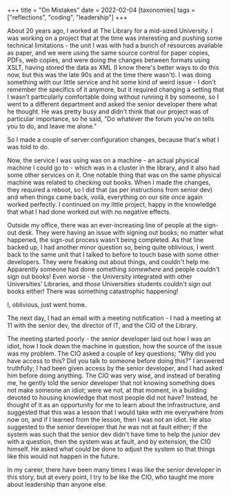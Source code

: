 +++
title = "On Mistakes"
date = 2022-02-04
[taxonomies]
tags = ["reflections", "coding", "leadership"]
+++

About 20 years ago, I worked at The Library for a mid-sized University. I was working on a project that at the time was 
interesting and pushing some technical limitations - the unit I was with had a bunch of resources available as paper, 
and we were using the same source control for paper copies, PDFs, web copies, and were doing the changes between formats 
using XSLT, having stored the data as XML (I know there's better ways to do this now, but this was the late 90s and at 
the time there wasn't). I was doing something with our little service and hit some kind of weird issue - I don't 
remember the specifics of it anymore, but it required changing a setting that I wasn't particularly comfortable doing 
without running it by someone, so I went to a different department and asked the senior developer there what he thought. 
He was pretty busy and didn't think that our project was of particular importance, so he said, "Do whatever the forum 
you're on tells you to do, and leave me alone."

So I made a couple of server configuration changes, because that's what I was told to do.

Now, the service I was using was on a machine - an actual physical machine I could go to - which was in a cluster in the 
library, and it also had some other services on it. One notable thing that was on the same physical machine was related 
to checking out books. When I made the changes, they required a reboot, so I did that (as per instructions from senior 
dev) and when things came back, voilà, everything on our site once again worked perfectly. I continued on my little 
project, happy in the knowledge that what I had done worked out with no negative effects.

Outside my office, there was an ever-increasing line of people at the sign-out desk. They were having an issue with 
signing out books; no matter what happened, the sign-out process wasn't being completed. As that line backed up, I had 
another minor question so, being quite oblivious, I went back to the same unit that I talked to before to touch base 
with some other developers. They were freaking out about things, and couldn't help me. Apparently someone had done 
something *somewhere* and people couldn't sign out books! Even worse - the University integrated with other 
Universities' Libraries, and *those* Universities students couldn't sign out books either! There was something 
catastrophic happening!

I, oblivious, just went home.

The next day, I had an email with a meeting notification - I had a meeting at 11 with the senior dev, the director of 
IT, and the CIO of the Library.

The meeting started poorly - the senior developer laid out how I was an idiot, how I took down the machine in question, 
how the source of the issue was my problem. The CIO asked a couple of key questions; "Why did you have access to this? 
Did you talk to someone before doing this?" I answered truthfully; I had been given access by the senior developer,
and I had asked him before doing anything. The CIO was very wise, and instead of berating me, he gently told the senior
developer that not knowing something does not make someone an idiot; were we not, at that moment, in a building
devoted to housing knowledge that most people did not have? Instead, he thought of it as an opportunity for me to learn
about the infrastructure, and suggested that this was a lesson that I would take with me everywhere from now on, and if
I learned from the lesson, then I was not an idiot. He also suggested to the senior developer that *he* was not at
fault either; if the system was such that the senior dev didn't have time to help the junior dev with a question, then
the system was at fault, and by extension, the CIO himself. He asked what could be done to adjust the system so that
things like this would not happen in the future.

In my career, there have been many times I was like the senior developer in this story, but at every point, I try to be
like the CIO, who taught me more about leadership than anyone else.